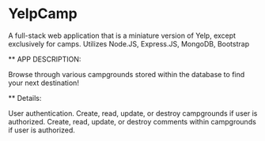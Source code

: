 # YelpCamp
A full-stack web application that is a miniature version of Yelp, except exclusively for camps. 
Utilizes Node.JS, Express.JS, MongoDB, Bootstrap


**
APP DESCRIPTION:

Browse through various campgrounds stored within the database to find your next destination!

**
Details:

User authentication.
Create, read, update, or destroy campgrounds if user is authorized.
Create, read, update, or destroy comments within campgrounds if user is authorized.
